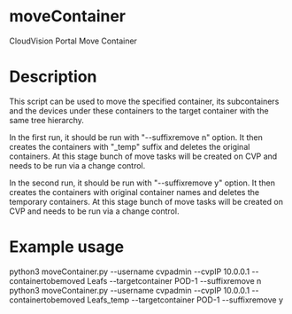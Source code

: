 # moveContainer
CloudVision Portal Move Container

# Description
This script can be used to move the specified container, its subcontainers and the devices under these containers to the target container with the same tree hierarchy.

In the first run, it should be run with "--suffixremove n" option. It then creates the containers with "_temp" suffix and deletes the original containers. At this stage bunch of move tasks will be created on CVP and needs to be run via a change control.

In the second run, it should be run with "--suffixremove y" option. It then creates the containers with original container names and deletes the temporary containers. At this stage bunch of move tasks will be created on CVP and needs to be run via a change control.

# Example usage
python3 moveContainer.py --username cvpadmin --cvpIP 10.0.0.1 --containertobemoved Leafs --targetcontainer POD-1 --suffixremove n
python3 moveContainer.py --username cvpadmin --cvpIP 10.0.0.1 --containertobemoved Leafs_temp --targetcontainer POD-1 --suffixremove y

